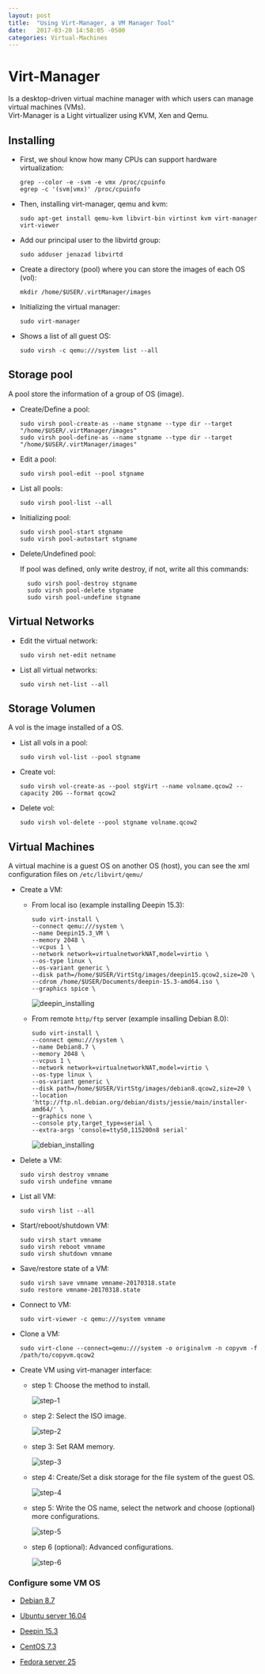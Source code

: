 ```yaml
---
layout: post
title:  "Using Virt-Manager, a VM Manager Tool"
date:   2017-03-20 14:58:05 -0500
categories: Virtual-Machines
---
```

# Virt-Manager

Is a desktop-driven virtual machine manager with which users can manage virtual machines (VMs).  
Virt-Manager is a Light virtualizer using KVM, Xen and Qemu.

## Installing

* First, we shoul know how many CPUs can support hardware virtualization:

      grep --color -e -svm -e vmx /proc/cpuinfo
      egrep -c '(svm|vmx)' /proc/cpuinfo

* Then, installing virt-manager, qemu and kvm:

      sudo apt-get install qemu-kvm libvirt-bin virtinst kvm virt-manager virt-viewer

* Add our principal user to the libvirtd group:

      sudo adduser jenazad libvirtd

* Create a directory (pool) where you can store the images of each OS (vol):

      mkdir /home/$USER/.virtManager/images

* Initializing the virtual manager:

      sudo virt-manager

* Shows a list of all guest OS:

      sudo virsh -c qemu:///system list --all

## Storage pool

A pool store the information of a group of OS (image).

* Create/Define a pool:

      sudo virsh pool-create-as --name stgname --type dir --target "/home/$USER/.virtManager/images"
      sudo virsh pool-define-as --name stgname --type dir --target "/home/$USER/.virtManager/images"

* Edit a pool:

      sudo virsh pool-edit --pool stgname

* List all pools:

      sudo virsh pool-list --all

* Initializing pool:

      sudo virsh pool-start stgname
      sudo virsh pool-autostart stgname

* Delete/Undefined pool:

  If pool was defined, only write destroy, if not, write all this commands:

        sudo virsh pool-destroy stgname
        sudo virsh pool-delete stgname
        sudo virsh pool-undefine stgname

## Virtual Networks

* Edit the virtual network:

      sudo virsh net-edit netname

* List all virtual networks:

      sudo virsh net-list --all

## Storage Volumen

A vol is the image installed of a OS.

* List all vols in a pool:

      sudo virsh vol-list --pool stgname

* Create vol:

      sudo virsh vol-create-as --pool stgVirt --name volname.qcow2 --capacity 20G --format qcow2

* Delete vol:

      sudo virsh vol-delete --pool stgname volname.qcow2

## Virtual Machines

A virtual machine is a guest OS on another OS (host), you can see the xml configuration files on `/etc/libvirt/qemu/`

* Create a VM:

    * From local iso (example installing Deepin 15.3):

          sudo virt-install \
          --connect qemu:///system \
          --name Deepin15.3_VM \
          --memory 2048 \
          --vcpus 1 \
          --network network=virtualnetworkNAT,model=virtio \
          --os-type linux \
          --os-variant generic \
          --disk path=/home/$USER/VirtStg/images/deepin15.qcow2,size=20 \
          --cdrom /home/$USER/Documents/deepin-15.3-amd64.iso \
          --graphics spice \

      ![deepin_installing](/assets/VM_emulator/virt-manager/installing_deepin.png)

    * From remote `http/ftp` server (example insalling Debian 8.0):
    
          sudo virt-install \
          --connect qemu:///system \
          --name Debian8.7 \
          --memory 2048 \
          --vcpus 1 \
          --network network=virtualnetworkNAT,model=virtio \
          --os-type linux \
          --os-variant generic \
          --disk path=/home/$USER/VirtStg/images/debian8.qcow2,size=20 \
          --location 'http://ftp.nl.debian.org/debian/dists/jessie/main/installer-amd64/' \
          --graphics none \
          --console pty,target_type=serial \
          --extra-args 'console=ttyS0,115200n8 serial'

      ![debian_installing](/assets/VM_emulator/virt-manager/installing_debian.png)

* Delete a VM:

      sudo virsh destroy vmname
      sudo virsh undefine vmname

* List all VM:

      sudo virsh list --all

* Start/reboot/shutdown VM:

      sudo virsh start vmname
      sudo virsh reboot vmname
      sudo virsh shutdown vmname

* Save/restore state of a VM:

      sudo virsh save vmname vmname-20170318.state
      sudo restore vmname-20170318.state

* Connect to VM:

      sudo virt-viewer -c qemu:///system vmname

* Clone a VM:

      sudo virt-clone --connect=qemu:///system -o originalvm -n copyvm -f /path/to/copyvm.qcow2

* Create VM using virt-manager interface:

    * step 1: Choose the method to install.

      ![step-1](/assets/VM_emulator/virt-manager/create_VM_step_1.png)

    * step 2: Select the ISO image.

      ![step-2](/assets/VM_emulator/virt-manager/create_VM_step_2.png)

    * step 3: Set RAM memory.

      ![step-3](/assets/VM_emulator/virt-manager/create_VM_step_3.png)

    * step 4: Create/Set a disk storage for the file system of the guest OS.

      ![step-4](/assets/VM_emulator/virt-manager/create_VM_step_4.png)

    * step 5: Write the OS name, select the network and choose (optional) more configurations.

      ![step-5](/assets/VM_emulator/virt-manager/create_VM_step_5.png)

    * step 6 (optional): Advanced configurations.

      ![step-6](/assets/VM_emulator/virt-manager/create_VM_step_final.png)

### Configure some VM OS

* [Debian 8.7][debian-networking]

* [Ubuntu server 16.04][ubuntu-networking]

* [Deepin 15.3][deepin-networking]

* [CentOS 7.3][centos-networking]

* [Fedora server 25][fedora-networking]


[debian-networking]: /pages/debian_networking
[ubuntu-networking]: /pages/ubuntu_networking
[deepin-networking]: /pages/deepin_networking
[redhat-networking]: /pages/redhat_networking
[centos-networking]: /pages/centos_networking
[fedora-networking]: /pages/fedora_networking
